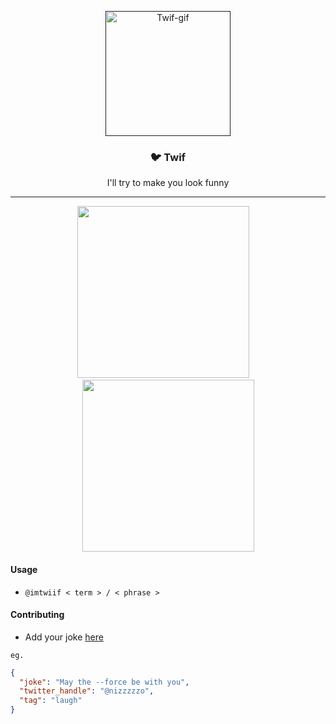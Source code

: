 <p align="center">
  <a href="" rel="noopener">
 <img width=200px height=200px src="https://media.giphy.com/media/241LfGhONZv5EWosVV/giphy.gif" alt="Twif-gif"></a>
</p>
<h3 align="center">🐦 Twif</h3>
<p align="center"> I'll try to make you look funny <br> 
</p>

<hr>

<div align="center">
    <img src="http://g.recordit.co/JURilDcHHH.gif" width=275px> &nbsp; &nbsp;
    <img src="http://g.recordit.co/gQ6kLjQfMA.gif" width=275px>
</div>

#### Usage

- `@imtwiif < term > / < phrase >`

#### Contributing

- Add your joke [here](./static/jokes.json)

`eg.`

```JSON
{
  "joke": "May the --force be with you",
  "twitter_handle": "@nizzzzzo",
  "tag": "laugh"
}
```
